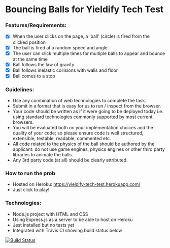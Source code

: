 # Bouncing Balls for Yieldify Tech Test

### Features/Requirements:

- [x] When the user clicks on the page, a 'ball' (circle) is fired from the clicked position
- [x] The ball is fired at a random speed and angle.
- [x] The user can click multiple times for multiple balls to appear and bounce at the same time
- [x] Ball follows the law of gravity
- [x] Ball follows inelastic collisions with walls and floor
- [x] Ball comes to a stop

### Guidelines:

- Use any combination of web technologies to complete the task.
- Submit in a format that is easy for us to run / inspect from the browser.
- Your code should be written as if it were going to be deployed today i.e. using standard technologies commonly supported by most current browsers.
- You will be evaluated both on your implementation choices and the quality of your code; so please ensure code is well structured, extensible, testable, readable, commented etc.
- All code related to the physics of the ball should be authored by the applicant: do not use game engines, physics engines or other third party libraries to animate the balls.
- Any 3rd party code (at all) should be clearly attributed.

### How to run the prob

- Hosted on Heroku: https://yieldify-tech-test.herokuapp.com/
- Just click to play!

### Technologies:

- Node.js project with HTML and CSS
- Using Express.js as a server to be able to host on Heroku
- Jest installed but no tests yet
- Integrated with Travis CI showing build status below

[![Build Status](https://app.travis-ci.com/fg24davies/yieldifyTechTest.svg?branch=main)](https://app.travis-ci.com/fg24davies/yieldifyTechTest)
